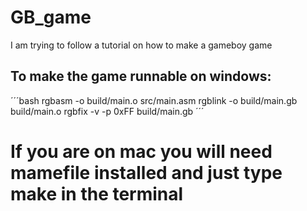 # GB_game
 I am trying to follow a tutorial on how to make a gameboy game

## To make the game runnable on windows:

´´´bash
rgbasm -o build/main.o src/main.asm
rgblink -o build/main.gb build/main.o
rgbfix -v -p 0xFF build/main.gb
´´´

# If you are on mac you will need mamefile installed and just type make in the terminal
